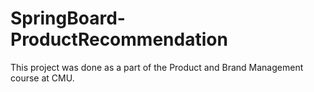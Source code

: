 # SpringBoard-ProductRecommendation
This project was done as a part of the Product and Brand Management course at CMU.
